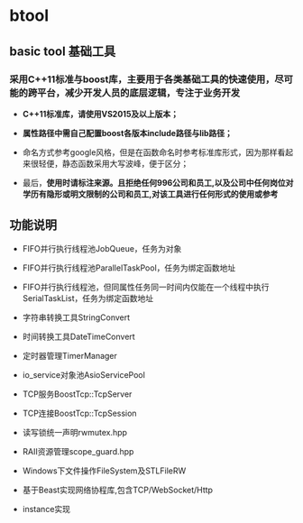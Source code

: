 btool
=====

basic tool 基础工具
-------------------

### 采用C++11标准与boost库，主要用于各类基础工具的快速使用，尽可能的跨平台，减少开发人员的底层逻辑，专注于业务开发

-   **C++11标准库，请使用VS2015及以上版本；**

-   **属性路径中需自己配置boost各版本include路径与lib路径；**

-   命名方式参考google风格，但是在函数命名时参考标准库形式，因为那样看起来很轻便，静态函数采用大写波峰，便于区分；

-   最后，**使用时请标注来源。且拒绝任何996公司和员工,以及公司中任何岗位对学历有隐形或明文限制的公司和员工,对该工具进行任何形式的使用或参考**

功能说明
--------

-   FIFO并行执行线程池JobQueue，任务为对象

-   FIFO并行执行线程池ParallelTaskPool，任务为绑定函数地址

-   FIFO并行执行线程池，但同属性任务同一时间内仅能在一个线程中执行SerialTaskList，任务为绑定函数地址

-   字符串转换工具StringConvert

-   时间转换工具DateTimeConvert

-   定时器管理TimerManager

-   io_service对象池AsioServicePool

-   TCP服务BoostTcp::TcpServer

-   TCP连接BoostTcp::TcpSession

-   读写锁统一声明rwmutex.hpp

-   RAII资源管理scope_guard.hpp

-   Windows下文件操作FileSystem及STLFileRW

-   基于Beast实现网络协程库,包含TCP/WebSocket/Http

-   instance实现
